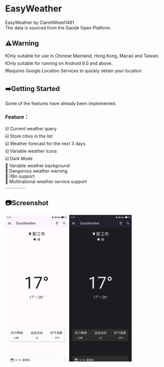 # EasyWeather

EasyWeather by ClaretWheel1481
<br>
The data is sourced from the Gaode Open Platform.
## ⚠️Warning
❗️Only suitable for use in Chinese Mainland, Hong Kong, Macao and Taiwan.<br>
❗️Only suitable for running on Android 9.0 and above.<br>
❗️Requires Google Location Services to quickly obtain your location.

## ➡️Getting Started
Some of the features have already been implemented.
<br>
### Feature：<br>
☑️
Current weather query
<br>
☑️
Store cities in the list
<br>
☑️
Weather forecast for the next 3 days.
<br>
☑️
Variable weather icons
<br>
☑️
Dark Mode
<br>
🔲
Variable weather background
<br>
🔲
Dangerous weather warning
<br>
🔲
i18n support
<br>
🔲
Multinational weather service support
<br>
................

## 📷Screenshot
<img src="./assets/images/example.png" width="40%">
<img src="./assets/images/example_dark.png" width="40%">
